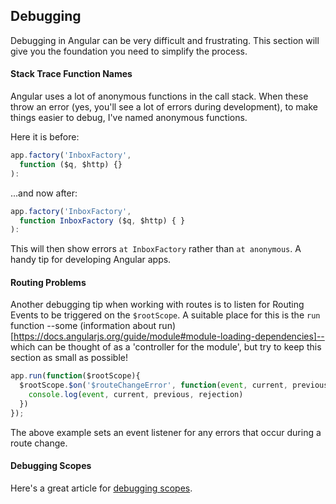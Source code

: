 ## Debugging

Debugging in Angular can be very difficult and frustrating. This section will give you the foundation you need to simplify the process.

#### Stack Trace Function Names

Angular uses a lot of anonymous functions in the call stack. When these throw an error (yes, you'll see a lot of errors during development), to make things easier to debug, I've named anonymous functions.

Here it is before:

```js
app.factory('InboxFactory',
  function ($q, $http) {}
):
```

...and now after:

```js
app.factory('InboxFactory',
  function InboxFactory ($q, $http) { }
):
```

This will then show errors `at InboxFactory` rather than `at anonymous`. A handy tip for developing Angular apps.

#### Routing Problems

Another debugging tip when working with routes is to listen for Routing Events to be triggered on the `$rootScope`.  A suitable place for this is the `run` function  --some (information about run)[https://docs.angularjs.org/guide/module#module-loading-dependencies]-- which can be thought of as a 'controller for the module', but try to keep this section as small as possible!

```js
app.run(function($rootScope){
  $rootScope.$on('$routeChangeError', function(event, current, previous, rejection){
    console.log(event, current, previous, rejection)
  })
});
```

The above example sets an event listener for any errors that occur during a route change.

#### Debugging Scopes

Here's a great article for [debugging scopes](http://ionicframework.com/blog/angularjs-console/).
